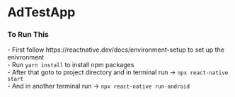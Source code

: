 # AdTestApp

<h3>To Run This</h3>
- First follow https://reactnative.dev/docs/environment-setup to set up the enivronment </br>
- Run <code>yarn install</code> to install npm packages </br>
- After that goto to project directory and in terminal run -> <code>npx react-native start</code> </br>
- And in another terminal run -> <code>npx react-native run-android</code>
